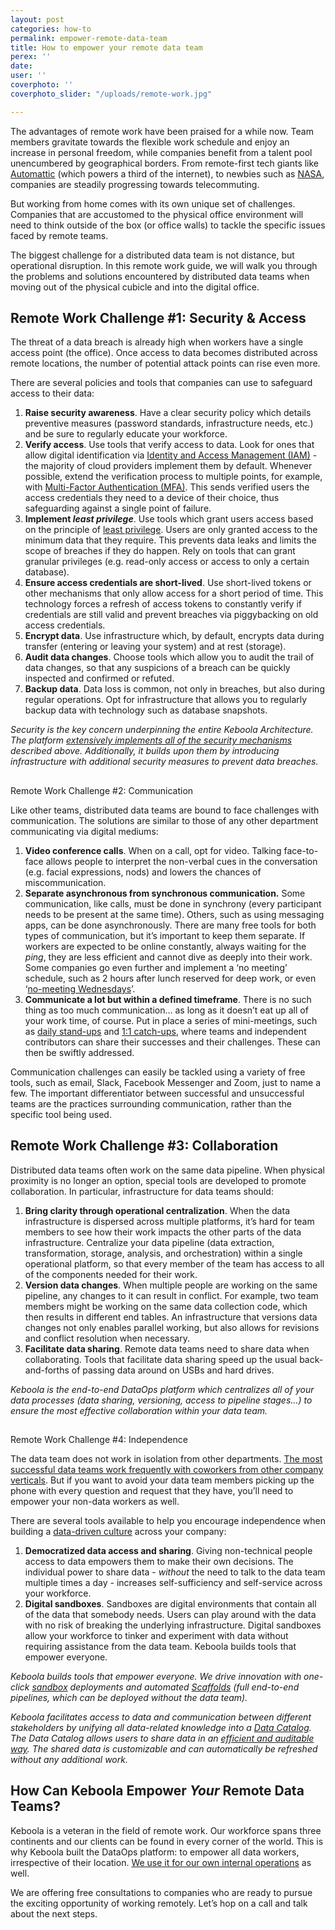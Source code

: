 ```yaml
---
layout: post
categories: how-to
permalink: empower-remote-data-team
title: How to empower your remote data team
perex: ''
date: 
user: ''
coverphoto: ''
coverphoto_slider: "/uploads/remote-work.jpg"

---
```

The advantages of remote work have been praised for a while now. Team members gravitate towards the flexible work schedule and enjoy an increase in personal freedom, while companies benefit from a talent pool unencumbered by geographical borders. From remote-first tech giants like [Automattic](https://automattic.com/about/) (which powers a third of the internet), to newbies such as [NASA](https://www.digitaltrends.com/cool-tech/nasa-ramps-up-remote-working-measures-to-tackle-coronavirus/), companies are steadily progressing towards telecommuting.

But working from home comes with its own unique set of challenges. Companies that are accustomed to the physical office environment will need to think outside of the box (or office walls) to tackle the specific issues faced by remote teams.

The biggest challenge for a distributed data team is not distance, but operational disruption. In this remote work guide, we will walk you through the problems and solutions encountered by distributed data teams when moving out of the physical cubicle and into the digital office.

## Remote Work Challenge #1: Security & Access

The threat of a data breach is already high when workers have a single access point (the office). Once access to data becomes distributed across remote locations, the number of potential attack points can rise even more.

There are several policies and tools that companies can use to safeguard access to their data:

1. **Raise security awareness**. Have a clear security policy which details preventive measures (password standards, infrastructure needs, etc.) and be sure to regularly educate your workforce.
2. **Verify access**. Use tools that verify access to data. Look for ones that allow digital identification via [Identity and Access Management (IAM)](https://searchsecurity.techtarget.com/definition/identity-access-management-IAM-system) - the majority of cloud providers implement them by default. Whenever possible, extend the verification process to multiple points, for example, with [Multi-Factor Authentication (MFA)](https://www.nist.gov/itl/applied-cybersecurity/tig/back-basics-multi-factor-authentication). This sends verified users the access credentials they need to a device of their choice, thus safeguarding against a single point of failure.
3. **Implement _least privilege_**. Use tools which grant users access based on the principle of [least privilege](https://www.us-cert.gov/bsi/articles/knowledge/principles/least-privilege). Users are only granted access to the minimum data that they require. This prevents data leaks and limits the scope of breaches if they do happen. Rely on tools that can grant granular privileges (e.g. read-only access or access to only a certain database).
4. **Ensure access credentials are short-lived**. Use short-lived tokens or other mechanisms that only allow access for a short period of time. This technology forces a refresh of access tokens to constantly verify if credentials are still valid and prevent breaches via piggybacking on old access credentials.
5. **Encrypt data**. Use infrastructure which, by default, encrypts data during transfer (entering or leaving your system) and at rest (storage).
6. **Audit data changes**. Choose tools which allow you to audit the trail of data changes, so that any suspicions of a breach can be quickly inspected and confirmed or refuted.
7. **Backup data**. Data loss is common, not only in breaches, but also during regular operations. Opt for infrastructure that allows you to regularly backup data with technology such as database snapshots.

_Security is the key concern underpinning the entire Keboola Architecture. The platform_ [_extensively implements all of the security mechanisms_](https://www.keboola.com/security-whitepaper) _described above. Additionally, it builds upon them by introducing infrastructure with additional security measures to prevent data breaches._

##   
Remote Work Challenge #2: Communication

Like other teams, distributed data teams are bound to face challenges with communication. The solutions are similar to those of any other department communicating via digital mediums:

1. **Video conference calls**. When on a call, opt for video. Talking face-to-face allows people to interpret the non-verbal cues in the conversation (e.g. facial expressions, nods) and lowers the chances of miscommunication.
2. **Separate asynchronous from synchronous communication.** Some communication, like calls, must be done in synchrony (every participant needs to be present at the same time). Others, such as using messaging apps, can be done asynchronously. There are many free tools for both types of communication, but it’s important to keep them separate. If workers are expected to be online constantly, always waiting for the _ping_, they are less efficient and cannot dive as deeply into their work. Some companies go even further and implement a ‘no meeting’ schedule, such as 2 hours after lunch reserved for deep work, or even ‘[no-meeting Wednesdays](https://wavelength.asana.com/workstyle-no-meeting-wednesdays/)’.
3. **Communicate a lot but within a defined timeframe**. There is no such thing as too much communication… as long as it doesn’t eat up all of your work time, of course. Put in place a series of mini-meetings, such as [daily stand-ups](https://www.scrum.org/resources/what-is-a-daily-scrum) and [1:1 catch-ups](https://www.impraise.com/blog/1-on-1s-for-engaged-employees-how-good-managers-run-them), where teams and independent contributors can share their successes and their challenges. These can then be swiftly addressed.

Communication challenges can easily be tackled using a variety of free tools, such as email, Slack, Facebook Messenger and Zoom, just to name a few. The important differentiator between successful and unsuccessful teams are the practices surrounding communication, rather than the specific tool being used.

## Remote Work Challenge #3: Collaboration

Distributed data teams often work on the same data pipeline. When physical proximity is no longer an option, special tools are developed to promote collaboration. In particular, infrastructure for data teams should:

1. **Bring clarity through operational centralization**. When the data infrastructure is dispersed across multiple platforms, it’s hard for team members to see how their work impacts the other parts of the data infrastructure. Centralize your data pipeline (data extraction, transformation, storage, analysis, and orchestration) within a single operational platform, so that every member of the team has access to all of the components needed for their work.
2. **Version data changes**. When multiple people are working on the same pipeline, any changes to it can result in conflict. For example, two team members might be working on the same data collection code, which then results in different end tables. An infrastructure that versions data changes not only enables parallel working, but also allows for revisions and conflict resolution when necessary.
3. **Facilitate data sharing**. Remote data teams need to share data when collaborating. Tools that facilitate data sharing speed up the usual back-and-forths of passing data around on USBs and hard drives.

_Keboola is the end-to-end DataOps platform which centralizes all of your data processes (data sharing, versioning, access to pipeline stages…) to ensure the most effective collaboration within your data team._

##   
Remote Work Challenge #4: Independence

The data team does not work in isolation from other departments. [The most successful data teams work frequently with coworkers from other company verticals](https://www.mckinsey.com/featured-insights/artificial-intelligence/global-ai-survey-ai-proves-its-worth-but-few-scale-impact). But if you want to avoid your data team members picking up the phone with every question and request that they have, you’ll need to empower your non-data workers as well.

There are several tools available to help you encourage independence when building a [data-driven culture](https://blog.keboola.com/how%20to%20build%20a%20data-driven%20company%20culture) across your company:

1. **Democratized data access and sharing**. Giving non-technical people access to data empowers them to make their own decisions. The individual power to share data - _without_ the need to talk to the data team multiple times a day - increases self-sufficiency and self-service across your workforce.
2. **Digital sandboxes**. Sandboxes are digital environments that contain all of the data that somebody needs. Users can play around with the data with no risk of breaking the underlying infrastructure. Digital sandboxes allow your workforce to tinker and experiment with data without requiring assistance from the data team. Keboola builds tools that empower everyone.

_Keboola builds tools that empower everyone. We drive innovation with one-click_ [_sandbox_](https://help.keboola.com/tutorial/manipulate/sandbox/) _deployments and automated_ [_Scaffolds_](https://blog.keboola.com/accelerate-your-end-to-end-data-pipelines-with-keboola-scaffolds?_ga=2.267383502.1596260132.1584964325-357131332.1578045864) _(full end-to-end pipelines, which can be deployed without the data team)._

_Keboola facilitates access to data and communication between different stakeholders by unifying all data-related knowledge into a_ [_Data Catalog_](https://blog.keboola.com/data-catalog)_. The Data Catalog allows users to share data in an_ [_efficient and auditable way_](https://help.keboola.com/catalog/)_. The shared data is customizable and can automatically be refreshed without any additional work._

## How Can Keboola Empower _Your_ Remote Data Teams?

Keboola is a veteran in the field of remote work. Our workforce spans three continents and our clients can be found in every corner of the world. This is why Keboola built the DataOps platform: to empower all data workers, irrespective of their location. [We use it for our own internal operations](https://blog.keboola.com/keboola-benefits-keboola-connection) as well.

We are offering free consultations to companies who are ready to pursue the exciting opportunity of working remotely. Let’s hop on a call and talk about the next steps.